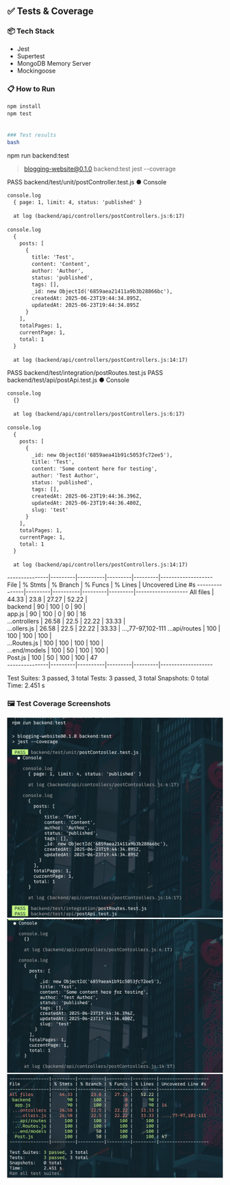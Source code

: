 ## ✅ Tests & Coverage

### 📦 Tech Stack
- Jest
- Supertest
- MongoDB Memory Server
- Mockingoose

### 📋 How to Run
```bash
npm install
npm test


### Test results
bash
```

npm run backend:test

> blogging-website@0.1.0 backend:test
> jest --coverage

 PASS  backend/test/unit/postController.test.js
  ● Console

    console.log
      { page: 1, limit: 4, status: 'published' }

      at log (backend/api/controllers/postControllers.js:6:17)

    console.log
      {
        posts: [
          {
            title: 'Test',
            content: 'Content',
            author: 'Author',
            status: 'published',
            tags: [],
            _id: new ObjectId('6859aea21411a9b3b28866bc'),
            createdAt: 2025-06-23T19:44:34.895Z,
            updatedAt: 2025-06-23T19:44:34.895Z
          }
        ],
        totalPages: 1,
        currentPage: 1,
        total: 1
      }

      at log (backend/api/controllers/postControllers.js:14:17)

 PASS  backend/test/integration/postRoutes.test.js
 PASS  backend/test/api/postApi.test.js
  ● Console

    console.log
      {}

      at log (backend/api/controllers/postControllers.js:6:17)

    console.log
      {
        posts: [
          {
            _id: new ObjectId('6859aea41b91c5053fc72ee5'),
            title: 'Test',
            content: 'Some content here for testing',
            author: 'Test Author',
            status: 'published',
            tags: [],
            createdAt: 2025-06-23T19:44:36.396Z,
            updatedAt: 2025-06-23T19:44:36.400Z,
            slug: 'test'
          }
        ],
        totalPages: 1,
        currentPage: 1,
        total: 1
      }

      at log (backend/api/controllers/postControllers.js:14:17)

---------------|---------|----------|---------|---------|-------------------
File           | % Stmts | % Branch | % Funcs | % Lines | Uncovered Line #s 
---------------|---------|----------|---------|---------|-------------------
All files      |   44.33 |     23.8 |   27.27 |   52.22 |                   
 backend       |      90 |      100 |       0 |      90 |                   
  app.js       |      90 |      100 |       0 |      90 | 16                
 ...ontrollers |   26.58 |     22.5 |   22.22 |   33.33 |                   
  ...ollers.js |   26.58 |     22.5 |   22.22 |   33.33 | ...,77-97,102-111 
 ...api/routes |     100 |      100 |     100 |     100 |                   
  ...Routes.js |     100 |      100 |     100 |     100 |                   
 ...end/models |     100 |       50 |     100 |     100 |                   
  Post.js      |     100 |       50 |     100 |     100 | 47                
---------------|---------|----------|---------|---------|-------------------

Test Suites: 3 passed, 3 total
Tests:       3 passed, 3 total
Snapshots:   0 total
Time:        2.451 s



### 🖼️ Test Coverage Screenshots

![Unit Test](https://raw.githubusercontent.com/GauravKesh/blog-api-server/refs/heads/main/backend/test/test_images/1.png)
![Integration Test](https://raw.githubusercontent.com/GauravKesh/blog-api-server/refs/heads/main/backend/test/test_images/2.png)
![API Test](https://raw.githubusercontent.com/GauravKesh/blog-api-server/refs/heads/main/backend/test/test_images/3.png)
